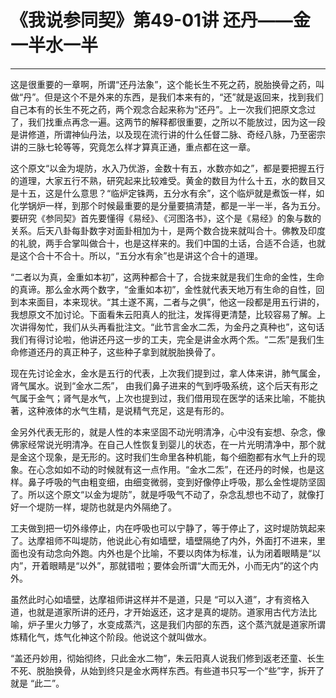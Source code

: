 # 《我说参同契》第49-01讲 还丹——金一半水一半

------

这是很重要的一章啊，所谓“还丹法象”，这个能长生不死之药，脱胎换骨之药，叫做“丹”。但是这个不是外来的东西，是我们本来有的，“还”就是返回来，找到我们自己本有的长生不死之药，两个观念合起来称为“还丹”。上一次我们把原文念过了，我们找重点再念一遍。这两节的解释都很重要，之所以不能放过，因为这一段是讲修道，所谓神仙丹法，以及现在流行讲的什么任督二脉、奇经八脉，乃至密宗讲的三脉七轮等等，究竟怎么样才算真正通，重点都在这一章。

这个原文“以金为堤防，水入乃优游，金数十有五，水数亦如之”，都是要把握五行的道理，大家五行不熟，研究起来比较难受。黄金的数目为什么十五，水的数目又是十五，这是什么意思？“临炉定铢两，五分水有余”，这个临炉就是煮饭一样，如化学锅炉一样，到那个时候最重要的是分量要搞清楚，都是一半一半，各为五分。要研究《参同契》首先要懂得《易经》、《河图洛书》，这个是《易经》的象与数的关系。后天八卦每卦数字对面卦相加为十，是两个数合拢来就叫合十。佛教及印度的礼貌，两手合掌叫做合十，也是这样来的。我们中国的土话，合适不合适，也就是这个合十不合十。所以，“五分水有余”也是讲这个合十的道理。

“二者以为真，金重如本初”，这两种都合十了，合拢来就是我们生命的金性，生命的真谛。那么金水两个数字，“金重如本初”，金性就代表天地万有生命的自性，回到本来面目，本来现状。“其土遂不离，二者与之俱”，他这一段都是用五行讲的，我想原文不加讨论。下面看朱云阳真人的批注，发挥得更清楚，比较容易了解。上次讲得匆忙，我们从头再看批注文。“此节言金水二炁，为金丹之真种也”，这句话我们有得讨论啦，他讲还丹这一步的工夫，完全是讲金水两个炁。“二炁”是我们生命修道还丹的真正种子，这些种子拿到就脱胎换骨了。

现在先讨论金水，金水是五行的代表，上次我们提到过，拿人体来讲，肺气属金，肾气属水。说到“金水二炁”， 由我们鼻子进来的气到呼吸系统，这个后天有形之气属于金气；肾气是水气，上次也提到过，我们借用现在医学的话来比喻，不能执著，这种液体的水气生精，是说精气充足，这是有形的。

金另外代表无形的，就是人性的本来坚固不动光明清净，心中没有妄想、杂念，像佛家经常说光明清净。在自己人性恢复到婴儿的状态，在一片光明清净中，那个就是金这个现象，是无形的。这时我们生命里各种机能，每个细胞都有水气上升的现象。在心念如如不动的时候就有这一点作用。“金水二炁”，在还丹的时候，也是这样。鼻子呼吸的气由粗变细，由细变微弱，变到好像停止呼吸，那么金性堤防坚固了。所以这个原文“以金为堤防”，就是呼吸气不动了，杂念乱想也不动了，就像打好一个堤防一样，堤防也就是内外隔绝了。

工夫做到把一切外缘停止，内在呼吸也可以宁静了，等于停止了，这时堤防筑起来了。达摩祖师不叫堤防，他说此心有如墙壁，墙壁隔绝了内外，外面打不进来，里面也没有动念向外跑。内外也是个比喻，不要以肉体为标准，认为闭着眼睛是“以内”，开着眼睛是“以外”，那就错啦；要体会所谓“大而无外，小而无内”的这个内外。

虽然此时心如墙壁，达摩祖师讲这样并不是道，只是 “可以入道”，才有资格入道，也就是道家所讲的还丹，才开始返还，这才是真的堤防。道家用古代方法比喻，炉子里火力够了，水变成蒸汽，这是我们内部的东西，这个蒸汽就是道家所谓炼精化气，炼气化神这个阶段。他说这个就叫做水。

“盖还丹妙用，彻始彻终，只此金水二物”，朱云阳真人说我们修到返老还童、长生不死、脱胎换骨，从始到终只是金水两样东西。有些道书只写一个“些”字，拆开了就是 “此二”。